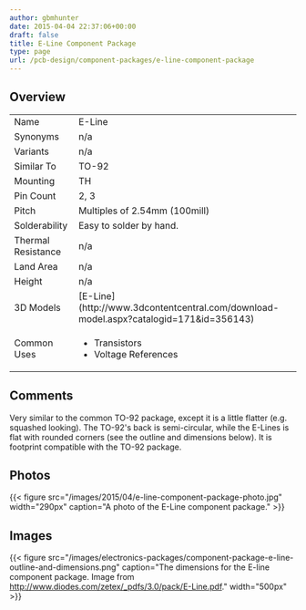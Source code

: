 ```yaml
---
author: gbmhunter
date: 2015-04-04 22:37:06+00:00
draft: false
title: E-Line Component Package
type: page
url: /pcb-design/component-packages/e-line-component-package
---
```


## Overview


<table >
<tbody >
<tr >

<td >Name
</td>

<td >E-Line
</td>
</tr>
<tr >

<td >Synonyms
</td>

<td >n/a
</td>
</tr>
<tr >

<td >Variants
</td>

<td >n/a
</td>
</tr>
<tr >
<td >Similar To</td>
<td>TO-92</td>
</tr>
<tr >

<td >Mounting
</td>

<td >TH
</td>
</tr>
<tr >

<td >Pin Count
</td>

<td >2, 3
</td>
</tr>
<tr >

<td >Pitch
</td>

<td >Multiples of 2.54mm (100mill)
</td>
</tr>
<tr >

<td >Solderability
</td>

<td >Easy to solder by hand.
</td>
</tr>
<tr >

<td >Thermal Resistance
</td>

<td >n/a
</td>
</tr>
<tr >

<td >Land Area
</td>

<td >n/a
</td>
</tr>
<tr >

<td >Height
</td>

<td >n/a
</td>
</tr>
<tr >

<td >3D Models
</td>

<td >[E-Line](http://www.3dcontentcentral.com/download-model.aspx?catalogid=171&id=356143)
</td>
</tr>
<tr >

<td >Common Uses
</td>

<td>
    <ul>
        <li>Transistors</li>
        <li>Voltage References</li>
    </ul>
</td>
</tr>
</tbody>
</table>

## Comments

Very similar to the common TO-92 package, except it is a little flatter (e.g. squashed looking). The TO-92's back is semi-circular, while the E-Lines is flat with rounded corners (see the outline and dimensions below). It is footprint compatible with the TO-92 package.

## Photos

{{< figure src="/images/2015/04/e-line-component-package-photo.jpg" width="290px" caption="A photo of the E-Line component package."  >}}

## Images

{{< figure src="/images/electronics-packages/component-package-e-line-outline-and-dimensions.png" caption="The dimensions for the E-line component package. Image from http://www.diodes.com/zetex/_pdfs/3.0/pack/E-Line.pdf."  width="500px" >}}